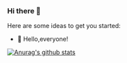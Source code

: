 ### Hi there 👋

Here are some ideas to get you started:

- 🔭  Hello,everyone!


[![Anurag's github stats](https://github-readme-stats.vercel.app/api?username=weichaozhan&hide=contribs,prs,issues&hide_title=true&hide_border=true)](https://github.com/anuraghazra/github-readme-stats)
